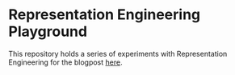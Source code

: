 # Representation Engineering Playground

This repository holds a series of experiments with Representation Engineering for the blogpost [here](https://hlfshell.ai/posts/representation-engineering/).